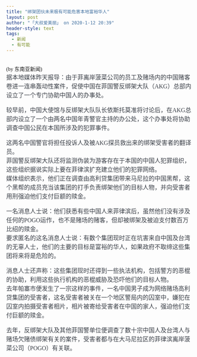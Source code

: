 ```yaml
---
title: "绑架团伙未来极有可能危害本地富裕华人"
layout: post
author: "「大叔爱美丽」 on 2020-1-12 20:39"
header-style: text
tags:
  - 新闻
  - 有可能
---
```


<head></head>
<body>
 <br> 
 <font face="微软雅黑">(by 东南亚新闻)</font>
 <br> 
 <font face="微软雅黑"><font color="#393e46"><font style="font-size:16px">据本地媒体昨天报导：由于菲离岸菠菜公司的员工及赌场内的中国赌客卷进一连串轰动性案件，促使中国在菲国警反绑架大队（AKG）总部内设立了一个专门协助中国人的办事处。</font></font></font>
 <br> 
 <font face="微软雅黑"><br> <font color="#393e46"><font style="font-size:16px">较早前，中国大使馆与反绑架大队队长依斯托莫准将讨论后，在AKG总部内设立了一个由两名中国年青警官主持的办公处，这个办事处将协助调查中国公民在本国所涉及的犯罪事件。</font></font></font>
 <br> 
 <font face="微软雅黑"><br> <font color="#393e46"><font style="font-size:16px">这两名中国警官将担任投诉人及被AKG探员救出来的绑架受害者的翻译员。</font></font><br> <font color="#393e46"><font style="font-size:16px">菲国警反绑架大队还将监测伪装为游客存在于本国的中国人犯罪组织，这些组织据说实际上要在菲律滨扩充建立他们的犯罪网络。</font></font><br> <font color="#393e46"><font style="font-size:16px">媒体组织表示，他们正在调查由高利贷集团带来马尼拉的中国黑帮，这个黑帮的成员充当该集团的打手负责绑架他们的目标人物，并向受害者用刑强迫他们支付巨额的赎金。</font></font></font>
 <br> 
 <font face="微软雅黑"><br> <font color="#393e46"><font style="font-size:16px">一名消息人士说：他们获悉有些中国人来菲律滨后，虽然他们没有涉及任何的POGO运作，也不是赌场的赌客，但却被绑架及被迫支付数百万比绍的赎金。</font></font><br> <font color="#393e46"><font style="font-size:16px">要求匿名的这名消息人士说：有数个集团现时正在坑害来自中国及台湾的无辜人士，他们的主要的目标是富裕的华人，如果政府不取缔这些集团将来将是危险的。</font></font></font>
 <br> 
 <font face="微软雅黑"><br> <font color="#393e46"><font style="font-size:16px">消息人士还声称：这些集团现时还得到一些执法机构，包括警方的恶棍的协助，利用这些执行机构的恶棍威胁及恐吓他们的目标人物。</font></font><br> <font color="#393e46"><font style="font-size:16px">去年帕塞市便发生了一宗这样的事件，一名中国男子成为网络赌场高利贷集团的受害者，这名受害者被关在一个地区警局内的囚室中，嫌犯在囚室内拍摄受害者相片，相片被寄给受害者在中国的家人，强迫他们支付巨额的赎金。</font></font></font>
 <br> 
 <font face="微软雅黑"><br> <font color="#393e46"><font style="font-size:16px">去年，反绑架大队及其他菲国警单位便调查了数十宗中国人及台湾人与赌场欠赌债绑架有关的案件，受害者都与在大马尼拉区的菲律滨离岸菠菜公司（POGO）有关联。</font></font></font>
 <br>
</body>


